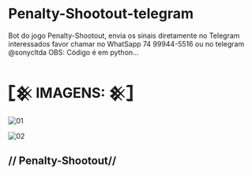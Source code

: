 # Penalty-Shootout-telegram
Bot do jogo Penalty-Shootout, envia os sinais diretamente no Telegram
interessados favor chamar no WhatSapp 74 99944-5516 ou no telegram @sonycltda
OBS: Código é em python...
# 𓊈𒆜 IMAGENS: 𒆜𓊉

![01](https://user-images.githubusercontent.com/65465300/237993877-c6e28702-b310-495f-b572-6ce7d2a2c1c1.jpg)

![02](https://user-images.githubusercontent.com/65465300/237954526-95f46f92-3511-484a-8851-aefc1270507f.jpeg)

## // Penalty-Shootout//
